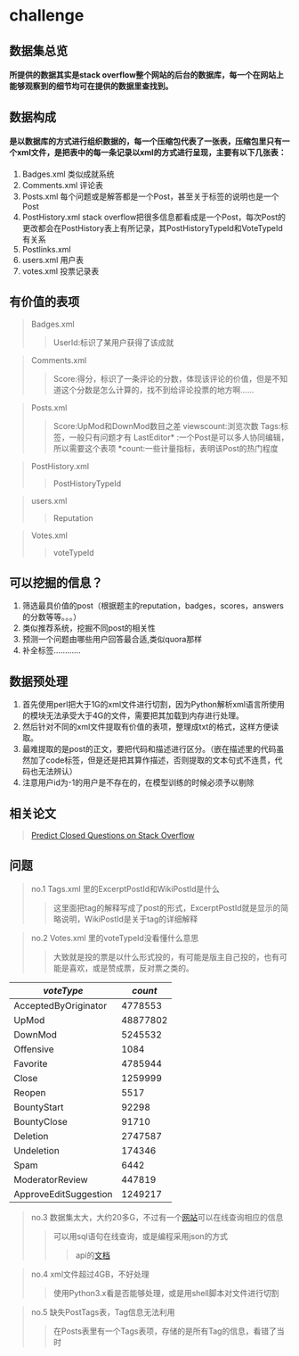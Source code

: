 challenge
============

## 数据集总览
#### 所提供的数据其实是stack overflow整个网站的后台的数据库，每一个在网站上能够观察到的细节均可在提供的数据里查找到。

## 数据构成
#### 是以数据库的方式进行组织数据的，每一个压缩包代表了一张表，压缩包里只有一个xml文件，是把表中的每一条记录以xml的方式进行呈现，主要有以下几张表：

1. Badges.xml 类似成就系统
2. Comments.xml 评论表
3. Posts.xml 每个问题或是解答都是一个Post，甚至关于标签的说明也是一个Post
4. PostHistory.xml stack overflow把很多信息都看成是一个Post，每次Post的更改都会在PostHistory表上有所记录，其PostHistoryTypeId和VoteTypeId有关系
5. Postlinks.xml 
6. users.xml 用户表
7. votes.xml 投票记录表

## 有价值的表项
>Badges.xml
>>UserId:标识了某用户获得了该成就

>Comments.xml
>>Score:得分，标识了一条评论的分数，体现该评论的价值，但是不知道这个分数是怎么计算的，找不到给评论投票的地方啊……

>Posts.xml
>>Score:UpMod和DownMod数目之差
>>viewscount:浏览次数
>>Tags:标签，一般只有问题才有
>>LastEditor* :一个Post是可以多人协同编辑，所以需要这个表项
>>*count:一些计量指标，表明该Post的热门程度

>PostHistory.xml
>>PostHistoryTypeId

>users.xml
>>Reputation

>Votes.xml
>>voteTypeId

## 可以挖掘的信息？
1. 筛选最具价值的post（根据题主的reputation，badges，scores，answers的分数等等。。。）
2. 类似推荐系统，挖掘不同post的相关性
3. 预测一个问题由哪些用户回答最合适,类似quora那样
4. 补全标签…………

## 数据预处理
1. 首先使用perl把大于1G的xml文件进行切割，因为Python解析xml语言所使用的模块无法承受大于4G的文件，需要把其加载到内存进行处理。
2. 然后针对不同的xml文件提取有价值的表项，整理成txt的格式，这样方便读取。
3. 最难提取的是post的正文，要把代码和描述进行区分。（嵌在描述里的代码虽然加了code标签，但是还是把其算作描述，否则提取的文本句式不连贯，代码也无法辨认）
4. 注意用户id为-1的用户是不存在的，在模型训练的时候必须予以剔除


## 相关论文
>[Predict Closed Questions on Stack Overflow](https://www.kaggle.com/c/predict-closed-questions-on-stack-overflow/details/prizes)

## 问题
>no.1 Tags.xml 里的ExcerptPostId和WikiPostId是什么
>>这里面把tag的解释写成了post的形式，ExcerptPostId就是显示的简略说明，WikiPostId是关于tag的详细解释

>no.2 Votes.xml 里的voteTypeId没看懂什么意思
>>大致就是投的票是以什么形式投的，有可能是版主自己投的，也有可能是喜欢，或是赞成票，反对票之类的。

|  *voteType*  |  *count*  |
| ------------ | ---------- | 
| AcceptedByOriginator | 4778553 |
| UpMod  | 48877802 |
| DownMod  | 5245532 |
| Offensive | 1084 | 
| Favorite | 4785944 |
| Close | 1259999 |
| Reopen | 5517 |
| BountyStart | 92298 |
| BountyClose | 91710 |
| Deletion | 2747587 |
| Undeletion | 174346 |
| Spam | 6442 |
| ModeratorReview | 447819 |
| ApproveEditSuggestion |  1249217 | 


>no.3 数据集太大，大约20多G，不过有一个[网站](http://data.stackexchange.com/stackoverflow/query/edit/242001#resultSets "stackexchange")可以在线查询相应的信息
>>可以用sql语句在线查询，或是编程采用json的方式
>>>api的[文档](https://api.stackexchange.com/docs)

>no.4 xml文件超过4GB，不好处理
>>使用Python3.x看是否能够处理，或是用shell脚本对文件进行切割

>no.5 缺失PostTags表，Tag信息无法利用
>>在Posts表里有一个Tags表项，存储的是所有Tag的信息，看错了当时




